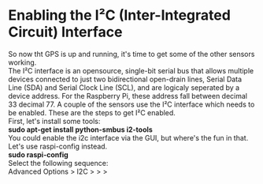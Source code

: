 # Enabling the I²C (Inter-Integrated Circuit) Interface
So now tht GPS is up and running, it's time to get some of the other sensors working.<br>
The I²C interface is an opensource, single-bit serial bus that allows multiple devices connected to just two bidirectional open-drain lines, Serial Data Line (SDA) and Serial Clock Line (SCL), and are logicaly seperated by a device address.  For the Raspberry Pi, these address fall between decimal 33 decimal 77.
A couple of the sensors use the I²C interface which needs to be enabled.  These are the steps to get I²C enabled.<br>
First, let's install some tools:<br>
<b>sudo apt-get install python-smbus i2-tools</b><br>
You could enable the i2c interface via the GUI, but where's the fun in that.  Let's use raspi-config instead.<br>
<b>sudo raspi-config</b><br>
Select the following sequence:<br>
Advanced Options > I2C > <Yes> > <Ok> > <Finish><br>


